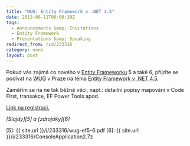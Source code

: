 ```yaml
---
title: "WUG: Entity Framework v .NET 4.5"
date: 2013-06-11T06:00:39Z
tags:
  - Announcements &amp; Invitations
  - Entity Framework
  - Presentations &amp; Speaking
redirect_from: /id/233316
category: none
layout: post
---
```

Pokud vás zajímá co nového v [Entity Frameworku][1] 5 a také 6, přijďte se podívat na [WUG][2] v Praze na téma [Entity Framework v .NET 4.5][3].

<!-- excerpt -->

Zaměřím se na ne tak běžné věci, např.: detailní popisy mapováni v Code First, transakce, EF Power Tools apod.

[Link na registraci.][4]

_[Slajdy][5] a [zdrojáky][6]_

[1]: http://msdn.com/ef
[2]: http://www.wug.cz
[3]: http://wug.cz/praha/akce/591-Entity-Framework-v-NET-4-5
[4]: http://wug.cz/praha/akce/591-Entity-Framework-v-NET-4-5
[5]: {{ site.url }}/i/233316/wug-ef5-6.pdf
[6]: {{ site.url }}/i/233316/ConsoleApplication2.7z